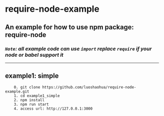 # require-node-example
## An example for how to use npm package: require-node

### *`Note`: all example code can use `import` replace `require` if your node or babel support it*

***
## example1: simple
```
    0. git clone https://github.com/luoshaohua/require-node-example.git
    1. cd example1_simple
    2. npm install
    3. npm run start
    4. access url: http://127.0.0.1:3000
```